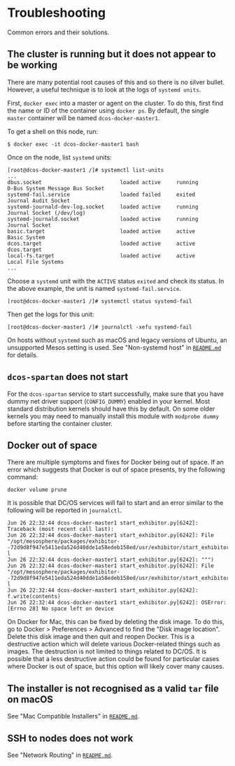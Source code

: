 # Troubleshooting

Common errors and their solutions.

## The cluster is running but it does not appear to be working

There are many potential root causes of this and so there is no silver bullet.
However, a useful technique is to look at the logs of `systemd units`.

First, `docker exec` into a master or agent on the cluster.
To do this, first find the name or ID of the container using `docker ps`.
By default, the single `master` container will be named `dcos-docker-master1`.

To get a shell on this node, run:

```
$ docker exec -it dcos-docker-master1 bash
```

Once on the node, list `systemd` units:

```
[root@dcos-docker-master1 /]# systemctl list-units
...
dbus.socket                         loaded active     running         D-Bus System Message Bus Socket
systemd-fail.service                loaded failed     exited          Journal Audit Socket
systemd-journald-dev-log.socket     loaded active     running         Journal Socket (/dev/log)
systemd-journald.socket             loaded active     running         Journal Socket
basic.target                        loaded active     active          Basic System
dcos.target                         loaded active     active          dcos.target
local-fs.target                     loaded active     active          Local File Systems
...
```

Choose a `systemd` unit with the `ACTIVE` status `exited` and check its status.
In the above example, the unit is named `systemd-fail.service`.

```
[root@dcos-docker-master1 /]# systemctl status systemd-fail
```

Then get the logs for this unit:

```
[root@dcos-docker-master1 /]# journalctl -xefu systemd-fail
```

On hosts without `systemd` such as macOS and legacy versions of Ubuntu, an unsupported Mesos setting is used.
See "Non-systemd host" in [`README.md`](./README.md) for details.

## `dcos-spartan` does not start

For the `dcos-spartan` service to start successfully, make sure that
you have dummy net driver support (`CONFIG_DUMMY`) enabled in your kernel.
Most standard distribution kernels should have this by default. On some
older kernels you may need to manually install this module with
`modprobe dummy` before starting the container cluster.

## Docker out of space

There are multiple symptoms and fixes for Docker being out of space.
If an error which suggests that Docker is out of space presents, try the following command:

```
docker volume prune
```

It is possible that DC/OS services will fail to start and an error similar to the following will be reported in `journalctl`.

```
Jun 26 22:32:44 dcos-docker-master1 start_exhibitor.py[6242]: Traceback (most recent call last):
Jun 26 22:32:44 dcos-docker-master1 start_exhibitor.py[6242]: File "/opt/mesosphere/packages/exhibitor--72d9d8f947e5411eda524d40dde1a58edeb158ed/usr/exhibitor/start_exhibitor.py", l
Jun 26 22:32:44 dcos-docker-master1 start_exhibitor.py[6242]: """)
Jun 26 22:32:44 dcos-docker-master1 start_exhibitor.py[6242]: File "/opt/mesosphere/packages/exhibitor--72d9d8f947e5411eda524d40dde1a58edeb158ed/usr/exhibitor/start_exhibitor.py", l
Jun 26 22:32:44 dcos-docker-master1 start_exhibitor.py[6242]: f.write(contents)
Jun 26 22:32:44 dcos-docker-master1 start_exhibitor.py[6242]: OSError: [Errno 28] No space left on device
```

On Docker for Mac, this can be fixed by deleting the disk image.
To do this, go to Docker > Preferences > Advanced to find the "Disk image location".
Delete this disk image and then quit and reopen Docker.
This is a destructive action which will delete various Docker-related things such as images.
The destruction is not limited to things related to DC/OS.
It is possible that a less destructive action could be found for particular cases where Docker is out of space, but this option will likely cover many causes.

## The installer is not recognised as a valid `tar` file on macOS

See "Mac Compatible Installers" in [`README.md`](./README.md).

## SSH to nodes does not work

See "Network Routing" in [`README.md`](./README.md).
